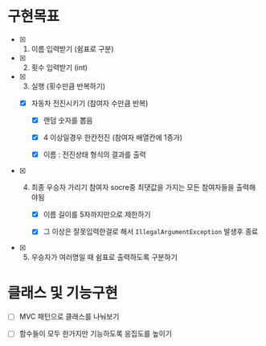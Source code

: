 # 구현목표

- [x] 1. 이름 입력받기 (쉼표로 구분)

- [x] 2. 횟수 입력받기 (int)

- [x] 3. 실행 (횟수만큼 반복하기)
  - [x] 자동차 전진시키기 (참여자 수만큼 반복)
    
    - [x] 랜덤 숫자를 뽑음
    
    - [x] 4 이상일경우 한칸전진 (참여자 배열칸에 1증가)
    
    - [x] 이름 : 전진상태 형식의 결과를 출력

- [x] 4. 최종 우승자 가리기 참여자 socre중 최댓값을 가지는 모든 참여자들을 출력해야됨
     
     - [x] 이름 길이를 5자까지만으로 제한하기
     
     - [x] 그 이상은 잘못입력한걸로 해서 `IllegalArgumentException` 발생후 종료

- [x] 5. 우승자가 여러명일 때 쉼표로 출력하도록 구분하기

# 클래스 및 기능구현

- [ ] MVC 패턴으로 클래스를 나눠보기

- [ ] 함수들이 모두 한가지만 기능하도록 응집도를 높이기
